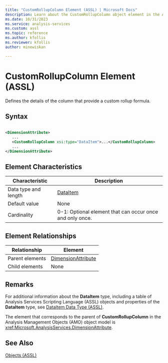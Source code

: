```yaml
---
title: "CustomRollupColumn Element (ASSL) | Microsoft Docs"
description: Learn about the CustomRollupColumn object element in the Analysis Services Scripting Language (ASSL) schema.
ms.date: 10/31/2023
ms.service: analysis-services
ms.custom: assl
ms.topic: reference
ms.author: kfollis
ms.reviewer: kfollis
author: minewiskan

---
```

# CustomRollupColumn Element (ASSL)

  Defines the details of the column that provide a custom rollup formula.  
  
## Syntax  
  
```xml  
  
<DimensionAttribute>  
   ...  
   <CustomRollupColumn xsi:type="DataItem">...</CustomRollupColumn>  
   ...  
</DimensionAttribute>  
```  
  
## Element Characteristics  
  
|Characteristic|Description|  
|--------------------|-----------------|  
|Data type and length|[DataItem](../data-type/dataitem-data-type-assl.md)|  
|Default value|None|  
|Cardinality|0-1: Optional element that can occur once and only once.|  
  
## Element Relationships  
  
|Relationship|Element|  
|------------------|-------------|  
|Parent elements|[DimensionAttribute](../data-type/dimensionattribute-data-type-assl.md)|  
|Child elements|None|  
  
## Remarks  
 For additional information about the **DataItem** type, including a table of Analysis Services Scripting Language (ASSL) objects and properties of the **DataItem** type, see [DataItem Data Type &#40;ASSL&#41;](../data-type/dataitem-data-type-assl.md).  
  
 The element that corresponds to the parent of **CustomRollupColumn** in the Analysis Management Objects (AMO) object model is <xref:Microsoft.AnalysisServices.DimensionAttribute>.  
  
## See Also  
 [Objects &#40;ASSL&#41;](../objects/objects-assl.md)  
  
  
